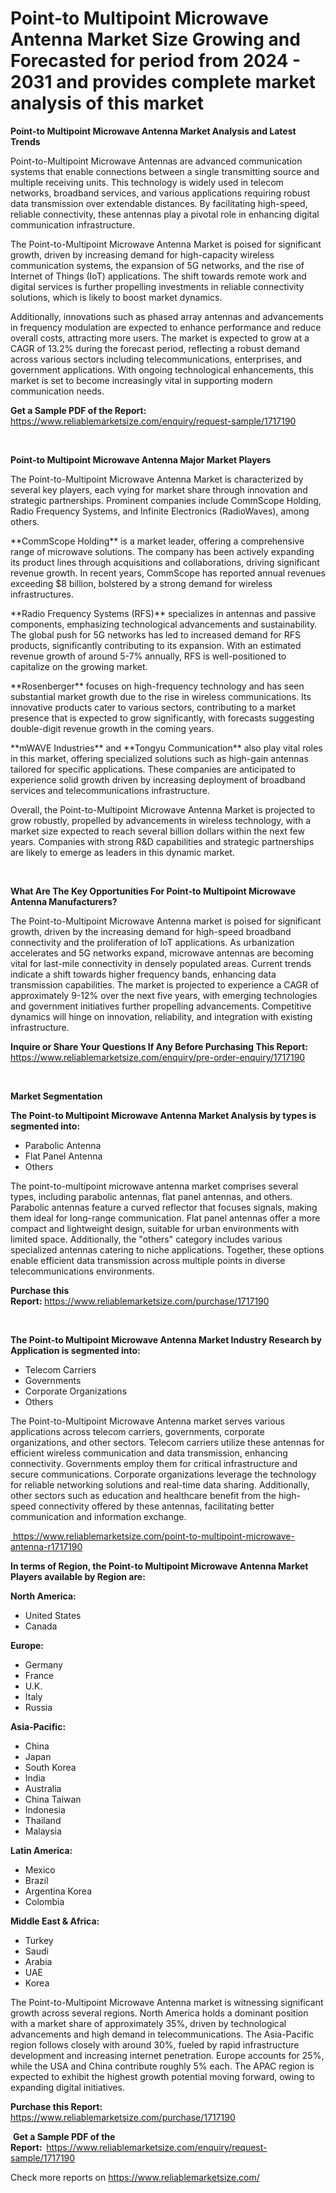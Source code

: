 <p><h1>Point-to Multipoint Microwave Antenna Market Size Growing and Forecasted for period from 2024 - 2031 and provides complete market analysis of this market</h1></p><p><strong>Point-to Multipoint Microwave Antenna Market Analysis and Latest Trends</strong></p>
<p><p>Point-to-Multipoint Microwave Antennas are advanced communication systems that enable connections between a single transmitting source and multiple receiving units. This technology is widely used in telecom networks, broadband services, and various applications requiring robust data transmission over extendable distances. By facilitating high-speed, reliable connectivity, these antennas play a pivotal role in enhancing digital communication infrastructure.</p><p>The Point-to-Multipoint Microwave Antenna Market is poised for significant growth, driven by increasing demand for high-capacity wireless communication systems, the expansion of 5G networks, and the rise of Internet of Things (IoT) applications. The shift towards remote work and digital services is further propelling investments in reliable connectivity solutions, which is likely to boost market dynamics. </p><p>Additionally, innovations such as phased array antennas and advancements in frequency modulation are expected to enhance performance and reduce overall costs, attracting more users. The market is expected to grow at a CAGR of 13.2% during the forecast period, reflecting a robust demand across various sectors including telecommunications, enterprises, and government applications. With ongoing technological enhancements, this market is set to become increasingly vital in supporting modern communication needs.</p></p>
<p><strong>Get a Sample PDF of the Report:&nbsp;</strong> <a href="https://www.reliablemarketsize.com/enquiry/request-sample/1717190?utm_campaign=1939&utm_medium=2&utm_source=Github&utm_content=ia&utm_term=28122024&utm_id=point-to-multipoint-microwave-antenna">https://www.reliablemarketsize.com/enquiry/request-sample/1717190</a></p>
<p>&nbsp;</p>
<p><strong>Point-to Multipoint Microwave Antenna Major Market Players</strong></p>
<p><p>The Point-to-Multipoint Microwave Antenna Market is characterized by several key players, each vying for market share through innovation and strategic partnerships. Prominent companies include CommScope Holding, Radio Frequency Systems, and Infinite Electronics (RadioWaves), among others.</p><p>**CommScope Holding** is a market leader, offering a comprehensive range of microwave solutions. The company has been actively expanding its product lines through acquisitions and collaborations, driving significant revenue growth. In recent years, CommScope has reported annual revenues exceeding $8 billion, bolstered by a strong demand for wireless infrastructures.</p><p>**Radio Frequency Systems (RFS)** specializes in antennas and passive components, emphasizing technological advancements and sustainability. The global push for 5G networks has led to increased demand for RFS products, significantly contributing to its expansion. With an estimated revenue growth of around 5-7% annually, RFS is well-positioned to capitalize on the growing market.</p><p>**Rosenberger** focuses on high-frequency technology and has seen substantial market growth due to the rise in wireless communications. Its innovative products cater to various sectors, contributing to a market presence that is expected to grow significantly, with forecasts suggesting double-digit revenue growth in the coming years.</p><p>**mWAVE Industries** and **Tongyu Communication** also play vital roles in this market, offering specialized solutions such as high-gain antennas tailored for specific applications. These companies are anticipated to experience solid growth driven by increasing deployment of broadband services and telecommunications infrastructure.</p><p>Overall, the Point-to-Multipoint Microwave Antenna Market is projected to grow robustly, propelled by advancements in wireless technology, with a market size expected to reach several billion dollars within the next few years. Companies with strong R&D capabilities and strategic partnerships are likely to emerge as leaders in this dynamic market.</p></p>
<p>&nbsp;</p>
<p><strong>What Are The Key Opportunities For Point-to Multipoint Microwave Antenna Manufacturers?</strong></p>
<p><p>The Point-to-Multipoint Microwave Antenna market is poised for significant growth, driven by the increasing demand for high-speed broadband connectivity and the proliferation of IoT applications. As urbanization accelerates and 5G networks expand, microwave antennas are becoming vital for last-mile connectivity in densely populated areas. Current trends indicate a shift towards higher frequency bands, enhancing data transmission capabilities. The market is projected to experience a CAGR of approximately 9-12% over the next five years, with emerging technologies and government initiatives further propelling advancements. Competitive dynamics will hinge on innovation, reliability, and integration with existing infrastructure.</p></p>
<p><strong>Inquire or Share Your Questions If Any Before Purchasing This Report:</strong> <a href="https://www.reliablemarketsize.com/enquiry/pre-order-enquiry/1717190?utm_campaign=1939&utm_medium=2&utm_source=Github&utm_content=ia&utm_term=28122024&utm_id=point-to-multipoint-microwave-antenna">https://www.reliablemarketsize.com/enquiry/pre-order-enquiry/1717190</a></p>
<p>&nbsp;</p>
<p><strong>Market Segmentation</strong></p>
<p><strong>The Point-to Multipoint Microwave Antenna Market Analysis by types is segmented into:</strong></p>
<p><ul><li>Parabolic Antenna</li><li>Flat Panel Antenna</li><li>Others</li></ul></p>
<p><p>The point-to-multipoint microwave antenna market comprises several types, including parabolic antennas, flat panel antennas, and others. Parabolic antennas feature a curved reflector that focuses signals, making them ideal for long-range communication. Flat panel antennas offer a more compact and lightweight design, suitable for urban environments with limited space. Additionally, the "others" category includes various specialized antennas catering to niche applications. Together, these options enable efficient data transmission across multiple points in diverse telecommunications environments.</p></p>
<p><strong>Purchase this Report:&nbsp;</strong><a href="https://www.reliablemarketsize.com/purchase/1717190?utm_campaign=1939&utm_medium=2&utm_source=Github&utm_content=ia&utm_term=28122024&utm_id=point-to-multipoint-microwave-antenna">https://www.reliablemarketsize.com/purchase/1717190</a></p>
<p>&nbsp;</p>
<p><strong>The Point-to Multipoint Microwave Antenna Market Industry Research by Application is segmented into:</strong></p>
<p><ul><li>Telecom Carriers</li><li>Governments</li><li>Corporate Organizations</li><li>Others</li></ul></p>
<p><p>The Point-to-Multipoint Microwave Antenna market serves various applications across telecom carriers, governments, corporate organizations, and other sectors. Telecom carriers utilize these antennas for efficient wireless communication and data transmission, enhancing connectivity. Governments employ them for critical infrastructure and secure communications. Corporate organizations leverage the technology for reliable networking solutions and real-time data sharing. Additionally, other sectors such as education and healthcare benefit from the high-speed connectivity offered by these antennas, facilitating better communication and information exchange.</p></p>
<p><a href="https://www.reliablemarketsize.com/point-to-multipoint-microwave-antenna-r1717190?utm_campaign=1939&utm_medium=2&utm_source=Github&utm_content=ia&utm_term=28122024&utm_id=point-to-multipoint-microwave-antenna">&nbsp;https://www.reliablemarketsize.com/point-to-multipoint-microwave-antenna-r1717190</a></p>
<p><strong>In terms of Region, the Point-to Multipoint Microwave Antenna Market Players available by Region are:</strong></p>
<p>
    <p> <strong> North America: </strong>
        <ul>
            <li>United States</li>
            <li>Canada</li>
        </ul>
        </p> 
    <p> <strong> Europe: </strong>
        <ul>
            <li>Germany</li>
            <li>France</li>
            <li>U.K.</li>
            <li>Italy</li>
            <li>Russia</li>
        </ul>
        </p> 
    <p> <strong> Asia-Pacific: </strong>
        <ul>
            <li>China</li>
            <li>Japan</li>
            <li>South Korea</li>
            <li>India</li>
            <li>Australia</li>
            <li>China Taiwan</li>
            <li>Indonesia</li>
            <li>Thailand</li>
            <li>Malaysia</li>
        </ul>
        </p> 
    <p> <strong> Latin America: </strong>
        <ul>
            <li>Mexico</li>
            <li>Brazil</li>
            <li>Argentina Korea</li>
            <li>Colombia</li>
        </ul>
        </p> 
    <p> <strong> Middle East & Africa: </strong>
        <ul>
            <li>Turkey</li>
            <li>Saudi</li>
            <li>Arabia</li>
            <li>UAE</li>
            <li>Korea</li>
        </ul>
    </p>
    </p>
<p><p>The Point-to-Multipoint Microwave Antenna market is witnessing significant growth across several regions. North America holds a dominant position with a market share of approximately 35%, driven by technological advancements and high demand in telecommunications. The Asia-Pacific region follows closely with around 30%, fueled by rapid infrastructure development and increasing internet penetration. Europe accounts for 25%, while the USA and China contribute roughly 5% each. The APAC region is expected to exhibit the highest growth potential moving forward, owing to expanding digital initiatives.</p></p>
<p><strong>Purchase this Report: </strong><a href="https://www.reliablemarketsize.com/purchase/1717190?utm_campaign=1939&utm_medium=2&utm_source=Github&utm_content=ia&utm_term=28122024&utm_id=point-to-multipoint-microwave-antenna">https://www.reliablemarketsize.com/purchase/1717190</a></p>
<p>&nbsp;<strong>Get a Sample PDF of the Report:&nbsp;&nbsp;</strong><a href="https://www.reliablemarketsize.com/enquiry/request-sample/1717190?utm_campaign=1939&utm_medium=2&utm_source=Github&utm_content=ia&utm_term=28122024&utm_id=point-to-multipoint-microwave-antenna">https://www.reliablemarketsize.com/enquiry/request-sample/1717190</a></p>
<p><strong></strong></p>
<p>Check more reports on <a href="https://www.reliablemarketsize.com/?utm_campaign=1939&utm_medium=2&utm_source=Github&utm_content=ia&utm_term=28122024&utm_id=point-to-multipoint-microwave-antenna">https://www.reliablemarketsize.com/</a></p>